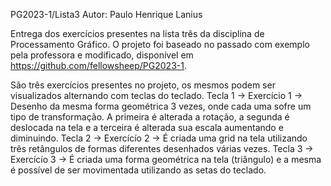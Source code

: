PG2023-1/Lista3
Autor: Paulo Henrique Lanius

Entrega dos exercícios presentes na lista três da disciplina de Processamento Gráfico. 
O projeto foi baseado no passado com exemplo pela professora e modificado, disponível em https://github.com/fellowsheep/PG2023-1. 

São três exercícios presentes no projeto, os mesmos podem ser visualizados alternando com teclas do teclado.
Tecla 1 -> Exercício 1 -> Desenho da mesma forma geométrica 3 vezes, onde cada uma sofre um tipo de transformação. A primeira é alterada a rotação, a segunda é deslocada na tela e a terceira é alterada sua escala aumentando e diminuindo.
Tecla 2 -> Exercícío 2 -> É criada uma grid na tela utilizando três retângulos de formas diferentes desenhados várias vezes.
Tecla 3 -> Exercícío 3 -> É criada uma forma geométrica na tela (triângulo) e a mesma é possível de ser movimentada utilizando as setas do teclado.
